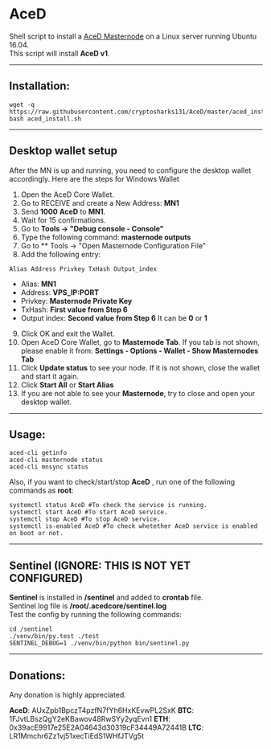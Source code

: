 # AceD
Shell script to install a [AceD Masternode](http://www.acedcoin.com/) on a Linux server running Ubuntu 16.04.  
This script will install **AceD v1**.
***

## Installation:
```
wget -q https://raw.githubusercontent.com/cryptosharks131/AceD/master/aced_install.sh
bash aced_install.sh
```
***

## Desktop wallet setup

After the MN is up and running, you need to configure the desktop wallet accordingly. Here are the steps for Windows Wallet
1. Open the AceD Core Wallet.
2. Go to RECEIVE and create a New Address: **MN1**
3. Send **1000** **AceD** to **MN1**.
4. Wait for 15 confirmations.
5. Go to **Tools -> "Debug console - Console"**
6. Type the following command: **masternode outputs**
7. Go to  ** Tools -> "Open Masternode Configuration File"
8. Add the following entry:
```
Alias Address Privkey TxHash Output_index
```
* Alias: **MN1**
* Address: **VPS_IP:PORT**
* Privkey: **Masternode Private Key**
* TxHash: **First value from Step 6** 
* Output index:  **Second value from Step 6** It can be **0** or **1**
9. Click OK and exit the Wallet.
10. Open AceD Core Wallet, go to **Masternode Tab**. If you tab is not shown, please enable it from: **Settings - Options - Wallet - Show Masternodes Tab**
11. Click **Update status** to see your node. If it is not shown, close the wallet and start it again.
10. Click **Start All** or **Start Alias**
11. If you are not able to see your **Masternode**, try to close and open your desktop wallet.
***

## Usage:
```
aced-cli getinfo
aced-cli masternode status
aced-cli mnsync status
```
Also, if you want to check/start/stop **AceD** , run one of the following commands as **root**:
```
systemctl status AceD #To check the service is running.
systemctl start AceD #To start AceD service.
systemctl stop AceD #To stop AceD service.
systemctl is-enabled AceD #To check whetether AceD service is enabled on boot or not.
```
***

## Sentinel  (IGNORE: THIS IS NOT YET CONFIGURED)

**Sentinel** is installed in **/sentinel** and added to **crontab** file.  
Sentinel log file is **/root/.acedcore/sentinel.log**  
Test the config by running the following commands:
```
cd /sentinel
./venv/bin/py.test ./test
SENTINEL_DEBUG=1 ./venv/bin/python bin/sentinel.py
```
***

## Donations:  

Any donation is highly appreciated.  

**AceD**: AUxZpb1BpczT4pzfN7fYh6HxKEvwPL2SxK
**BTC**: 1FJvtLBszQgY2eKBawov48RwSYy2yqEvn1
**ETH**: 0x39acE9917e25E2A04643d30319cF34449A72441B
**LTC**: LR1Mmchr6Zz1vj51xecTiEdS1WHfJTVg5t
